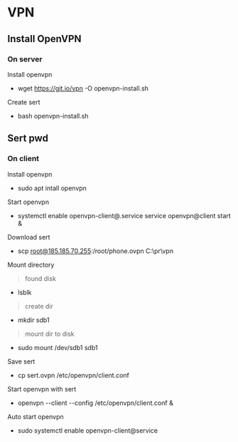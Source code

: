 # VPN
## Install OpenVPN

### On server 

Install openvpn
- wget https://git.io/vpn -O openvpn-install.sh

Create sert
- bash openvpn-install.sh

Sert pwd 
-

### On client 

Install openvpn
- sudo  apt intall openvpn

Start openvpn 
- systemctl enable openvpn-client@.service service openvpn@client start &

Download  sert
- scp root@185.185.70.255:/root/phone.ovpn C:\pr\vpn

Mount directory
> found disk
- lsblk
> create dir
- mkdir sdb1
> mount dir to disk
- sudo mount /dev/sdb1 sdb1

Save sert
- cp sert.ovpn /etc/openvpn/client.conf

Start openvpn with sert 
- openvpn --client --config /etc/openvpn/client.conf & 

Auto start openvpn
- sudo systemctl enable openvpn-client@service